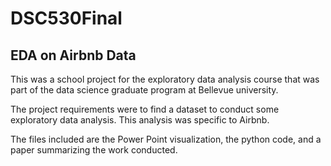 # DSC530Final

## EDA on Airbnb Data

This was a school project for the exploratory data analysis course that was part of the data science graduate program at Bellevue university. 

The project requirements were to find a dataset to conduct some exploratory data analysis. This analysis was specific to Airbnb.

The files included are the Power Point visualization, the python code, and a paper summarizing the work conducted.

